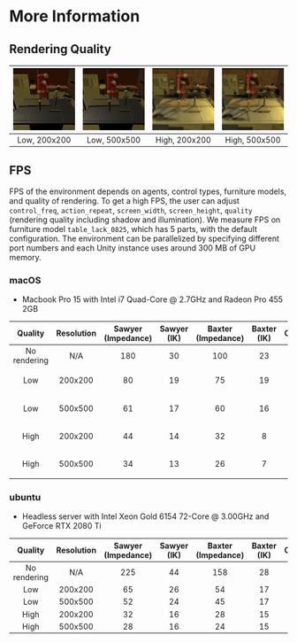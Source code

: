 # More Information


## Rendering Quality

|<img src="img/quality/camera_ob_0_200.png" width="150"/>|<img src="img/quality/camera_ob_0_500.png" width="150"/>|<img src="img/quality/camera_ob_4_200.png" width="150"/>|<img src="img/quality/camera_ob_4_500.png" width="150"/>|
| :----------: | :--------: | :----------------: | :---------: |
| Low, 200x200 | Low, 500x500 | High, 200x200 | High, 500x500 |


## FPS

FPS of the environment depends on agents, control types, furniture models, and quality of rendering.
To get a high FPS, the user can adjust `control_freq`, `action_repeat`, `screen_width`, `screen_height`, `quality` (rendering quality including shadow and illumination).
We measure FPS on furniture model `table_lack_0825`, which has 5 parts, with the default configuration.
The environment can be parallelized by specifying different port numbers and each Unity instance uses around 300 MB of GPU memory.

### macOS
* Macbook Pro 15 with Intel i7 Quad-Core @ 2.7GHz and Radeon Pro 455 2GB

|   Quality    | Resolution | Sawyer (Impedance) | Sawyer (IK) | Baxter (Impedance) | Baxter (IK) | Cursor | Image |
| :----------: | :--------: | :----------------: | :---------: | :----------------: | :---------: | :----: | :---: |
| No rendering |    N/A     |        180         |     30      |        100         |     23      |  250   |  N/A  |
| Low          |  200x200   |         80         |     19      |         75         |     19      |  138   |<img src="img/quality/camera_ob_0_200.png" width="150">|
| Low          |  500x500   |         61         |     17      |         60         |     16      |   92   |<img src="img/quality/camera_ob_0_200.png" width="150">|
| High         |  200x200   |         44         |     14      |         32         |      8      |   80   |<img src="img/quality/camera_ob_4_200.png" width="150">|
| High         |  500x500   |         34         |     13      |         26         |      7      |   69   |<img src="img/quality/camera_ob_4_500.png" width="150">|


### ubuntu
* Headless server with Intel Xeon Gold 6154 72-Core @ 3.00GHz and GeForce RTX 2080 Ti

|   Quality    | Resolution | Sawyer (Impedance) | Sawyer (IK) | Baxter (Impedance) | Baxter (IK) | Cursor |
| :----------: | :--------: | :----------------: | :---------: | :----------------: | :---------: | :----: |
| No rendering |    N/A     |        225         |     44      |        158         |     28      |  491   |
| Low          |  200x200   |         65         |     26      |         54         |     17      |   95   |
| Low          |  500x500   |         52         |     24      |         45         |     17      |   65   |
| High         |  200x200   |         32         |     16      |         28         |     15      |   49   |
| High         |  500x500   |         28         |     16      |         24         |     15      |   42   |
